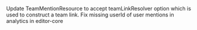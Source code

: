 Update TeamMentionResource to accept teamLinkResolver option which is used to construct a team link.
Fix missing userId of user mentions in analytics in editor-core